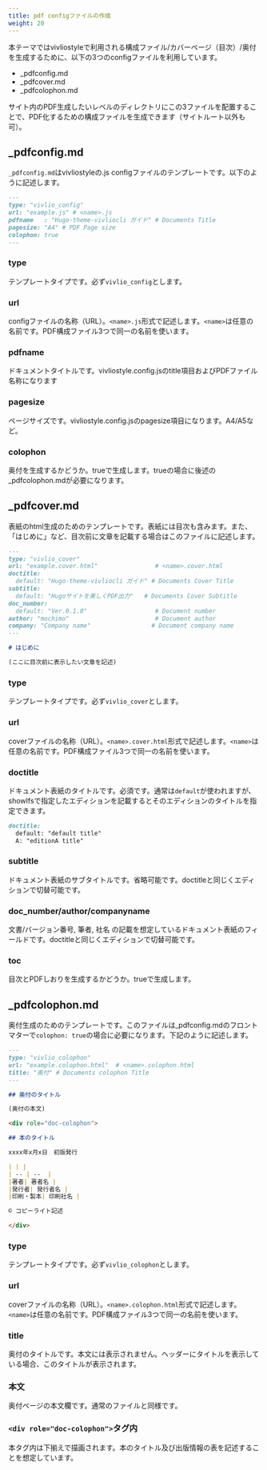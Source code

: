 ```yaml
---
title: pdf configファイルの作成
weight: 20
---
```


本テーマではvivliostyleで利用される構成ファイル/カバーページ（目次）/奥付を生成するために、以下の3つのconfigファイルを利用しています。

* _pdfconfig.md
* _pdfcover.md
* _pdfcolophon.md

サイト内のPDF生成したいレベルのディレクトリにこの3ファイルを配置することで、PDF化するための構成ファイルを生成できます（サイトルート以外も可）。

## _pdfconfig.md

`_pdfconfig.md`はvivliostyleの.js configファイルのテンプレートです。以下のように記述します。

```md
---
type: "vivlio_config"
url: "example.js" # <name>.js
pdfname   : "Hugo-theme-vivliocli ガイド" # Documents Title
pagesize: "A4" # PDF Page size
colophon: true
---
```

### type

テンプレートタイプです。必ず`vivlio_config`とします。

### url

configファイルの名称（URL）。`<name>.js`形式で記述します。`<name>`は任意の名前です。PDF構成ファイル3つで同一の名前を使います。

### pdfname

ドキュメントタイトルです。vivliostyle.config.jsのtitle項目およびPDFファイル名称になります

### pagesize

ページサイズです。vivliostyle.config.jsのpagesize項目になります。A4/A5など。

### colophon

奥付を生成するかどうか。trueで生成します。trueの場合に後述の_pdfcolophon.mdが必要になります。

## _pdfcover.md

表紙のhtml生成のためのテンプレートです。表紙には目次も含みます。また、「はじめに」など、目次前に文章を記載する場合はこのファイルに記述します。

```md
---
type: "vivlio_cover"
url: "example.cover.html"                # <name>.cover.html
doctitle:
  default: "Hugo-theme-vivliocli ガイド" # Documents Cover Title
subtitle: 
  default: "Hugoサイトを美しくPDF出力"   # Documents Cover Subtitle
doc_number:
  default: "Ver.0.1.0"                   # Document number
author: "mochimo"                        # Document author
company: "Company name"                 # Document company name
---

# はじめに

(ここに目次前に表示したい文章を記述)
```

### type

テンプレートタイプです。必ず`vivlio_cover`とします。

### url

coverファイルの名称（URL）。`<name>.cover.html`形式で記述します。`<name>`は任意の名前です。PDF構成ファイル3つで同一の名前を使います。

### doctitle

ドキュメント表紙のタイトルです。必須です。通常は`default`が使われますが、showIfsで指定したエディションを記載するとそのエディションのタイトルを指定できます。

```md
doctitle:
  default: "default title"
  A: "editionA title"
```

### subtitle

ドキュメント表紙のサブタイトルです。省略可能です。doctitleと同じくエディションで切替可能です。

### doc_number/author/companyname

文書/バージョン番号, 筆者, 社名 の記載を想定しているドキュメント表紙のフィールドです。doctitleと同じくエディションで切替可能です。

### toc

目次とPDFしおりを生成するかどうか。trueで生成します。

## _pdfcolophon.md

奥付生成のためのテンプレートです。このファイルは_pdfconfig.mdのフロントマターで`colophon: true`の場合に必要になります。下記のように記述します。

```md
---
type: "vivlio_colophon"
url: "example.colophon.html"  # <name>.colophon.html
title: "奥付" # Documents colophon Title
---

## 奥付のタイトル

(奥付の本文)

<div role="doc-colophon">

## 本のタイトル

xxxx年x月x日　初版発行

| | |
| -- | --  |
|著者| 著者名 |
|発行者| 発行者名 |
|印刷・製本| 印刷社名 |

© コピーライト記述

</div>
```

### type

テンプレートタイプです。必ず`vivlio_colophon`とします。

### url

coverファイルの名称（URL）。`<name>.colophon.html`形式で記述します。`<name>`は任意の名前です。PDF構成ファイル3つで同一の名前を使います。

### title

奥付のタイトルです。本文には表示されません。ヘッダーにタイトルを表示している場合、このタイトルが表示されます。

### 本文

奥付ページの本文欄です。通常のファイルと同様です。

### `<div role="doc-colophon">`タグ内

本タグ内は下揃えで描画されます。本のタイトル及び出版情報の表を記述することを想定しています。